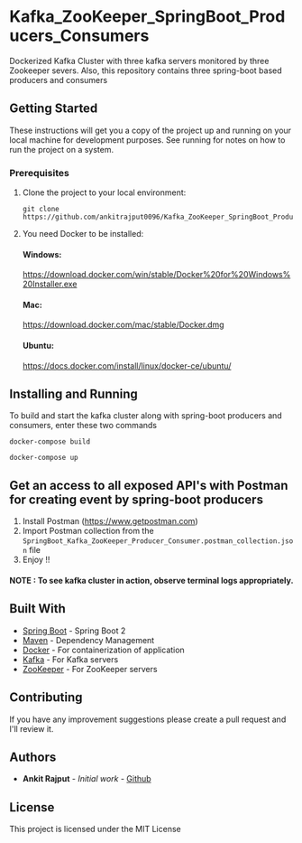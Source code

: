 # Kafka_ZooKeeper_SpringBoot_Producers_Consumers

Dockerized Kafka Cluster with three kafka servers monitored by three Zookeeper severs.
Also, this repository contains three spring-boot based producers and consumers

## Getting Started

These instructions will get you a copy of the project up and running on your local machine for development purposes. See running for notes on how to run the project on a system.

### Prerequisites

1. Clone the project to your local environment:
    ```
    git clone https://github.com/ankitrajput0096/Kafka_ZooKeeper_SpringBoot_Producers_Consumers
    ```

2. You need Docker to be installed:

    #### Windows:
    https://download.docker.com/win/stable/Docker%20for%20Windows%20Installer.exe
    
    #### Mac:
    https://download.docker.com/mac/stable/Docker.dmg
    
    #### Ubuntu:
    https://docs.docker.com/install/linux/docker-ce/ubuntu/

## Installing and Running

To build and start the kafka cluster along with spring-boot producers and consumers, enter these two commands
```
docker-compose build
```
```
docker-compose up
```
## Get an access to all exposed API's with Postman for creating event by spring-boot producers

1. Install Postman (https://www.getpostman.com)
2. Import Postman collection from the `SpringBoot_Kafka_ZooKeeper_Producer_Consumer.postman_collection.json` file
3. Enjoy !!

#### NOTE : To see kafka cluster in action, observe terminal logs appropriately.

## Built With

* [Spring Boot](https://spring.io/projects/spring-boot) - Spring Boot 2
* [Maven](https://maven.apache.org/) - Dependency Management
* [Docker](https://www.docker.com/) - For containerization of application
* [Kafka](https://kafka.apache.org/) - For Kafka servers
* [ZooKeeper](https://zookeeper.apache.org/) - For ZooKeeper servers

## Contributing

If you have any improvement suggestions please create a pull request and I'll review it.


## Authors

* **Ankit Rajput** - *Initial work* - [Github](https://github.com/ankitrajput0096)

## License

This project is licensed under the MIT License




